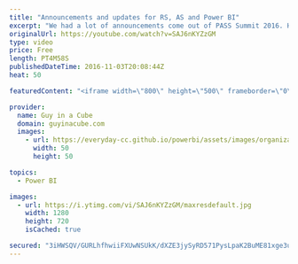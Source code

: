 ```yaml
---
title: "Announcements and updates for RS, AS and Power BI"
excerpt: "We had a lot of announcements come out of PASS Summit 2016. Here is a recap of some of the big items. Here is the roundup for November 3, 2016.  Power BI Desktop October Feature Summary https://powerbi.microsoft.com/en-us/blog/power-bi-desktop-october-feature-summary/  Grouping and Binning; Step Towards"
originalUrl: https://youtube.com/watch?v=SAJ6nKYZzGM
type: video
price: Free
length: PT4M58S
publishedDateTime: 2016-11-03T20:08:44Z
heat: 50

featuredContent: "<iframe width=\"800\" height=\"500\" frameborder=\"0\" src=\"https://www.youtube.com/embed/SAJ6nKYZzGM\" allow=\"accelerometer; autoplay; encrypted-media; gyroscope; picture-in-picture\" allowfullscreen></iframe>"

provider:
  name: Guy in a Cube
  domain: guyinacube.com
  images:
    - url: https://everyday-cc.github.io/powerbi/assets/images/organizations/guyinacube.com-50x50.jpg
      width: 50
      height: 50

topics:
  - Power BI

images:
  - url: https://i.ytimg.com/vi/SAJ6nKYZzGM/maxresdefault.jpg
    width: 1280
    height: 720
    isCached: true

secured: "3iHWSQV/GURLhfhwiiFXUwNSUkK/dXZE3jySyRD571PysLpaK2BuME81xge3usgYWPxmL/D8afTw6C5rKS4UhwOAT6lhtC/ltYrj4KngypJF4qZkrTd6aqs2yUr4NO6/Y2T+qgq7+qtyHsyEQ/bhqr1rSwyd7DdtK37rFlahWBBDAP6RyyQeymDhQhGomVkGZft0NY6li03W6HN2CVhIwmpiEcf7xe8bJUmMcNk5Xy8DSScPRm6EUHFOdsLi5ODFVDlRQCzbxIgi0iTJkCa8i4F1cJoC+wDfLNhYLiKwl8EnYQ60pmqwc+G1qeo/FaKICZExDk7wzJ3/FFpN1klTZEeVQgrEw0NHYxmP3ZlGbEspwrkNM5SBw28j5KnMe3AJsifbjpWrfe3xnk/YG/10LG6KujKbnDrnZIoLYU2dY0Q=;0R2SYX/z3wXBM7GVj5D/zQ=="
---
```


